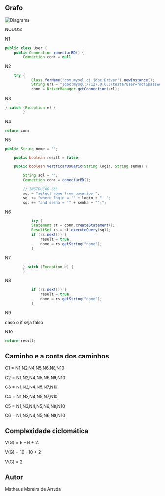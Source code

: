 ## Grafo

![Diagrama](https://github.com/user-attachments/assets/86f1da7f-26dc-4b72-a742-cbb6c9c5faab)


NODOS:

N1 
~~~JAVA
public class User {
    public Connection conectarBD() {
        Connection conn = null
~~~

N2 
~~~JAVA
    try {
        	Class.forName("com.mysql.cj.jdbc.Driver").newInstance();
            String url = "jdbc:mysql://127.0.0.1/teste?user=root&password=1234";
            conn = DriverManager.getConnection(url);
~~~

N3
~~~JAVA
} catch (Exception e) {
        }
~~~
N4
~~~JAVA
return conn
~~~
   
N5   
~~~JAVA
public String nome = "";

    public boolean result = false;

    public boolean verificarUsuario(String login, String senha) {

    	String sql = "";
        Connection conn = conectarBD();

        // INSTRUÇÃO SQL
        sql = "select nome from usuarios ";
        sql += "where login = '" + login + "' ";
        sql += "and senha = '" + senha + "';";
~~~

N6
~~~JAVA
            try {
            Statement st = conn.createStatement();
            ResultSet rs = st.executeQuery(sql);
            if (rs.next()) {
                result = true;
                nome = rs.getString("nome");
            }
~~~

N7  
~~~JAVA
        } catch (Exception e) {
        }
~~~ 

N8 
~~~JAVA
            if (rs.next()) {
                result = true;
                nome = rs.getString("nome");
            }
~~~ 

N9 

caso o if seja falso

N10
~~~JAVA
return result;
~~~ 

## Caminho e a conta dos caminhos

C1 = N1,N2,N4,N5,N6,N8,N10

C2 = N1,N2,N4,N5,N6,N9,N10

C3 = N1,N2,N4,N5,N7,N10

C4 = N1,N3,N4,N5,N7,N10

C5 = N1,N3,N4,N5,N6,N8,N10

C6 = N1,N3,N4,N5,N6,N9,N10


## Complexidade ciclomática
V(G) = E – N + 2.

V(G) = 10 - 10 + 2

V(G) = 2



## Autor

Matheus Moreira de Arruda


